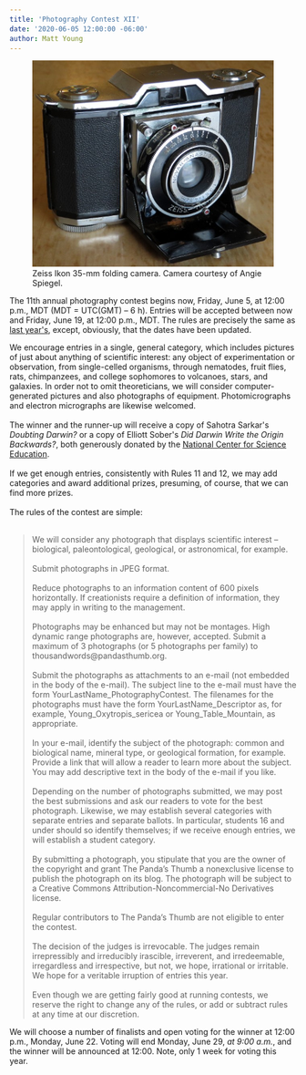 ```yaml
---
title: 'Photography Contest XII'
date: '2020-06-05 12:00:00 -06:00'
author: Matt Young
---
```

<figure>
<img src="/uploads/2020/IMG_3500_Zeiss_Camera_600.jpg" alt="Zeiss Ikon 35-mm folding camera"/>
<figcaption>Zeiss Ikon 35-mm folding camera. Camera courtesy of Angie Spiegel.
</figcaption>
</figure>


The 11th annual photography contest begins now, Friday, June 5, at 12:00 p.m., MDT (MDT = UTC(GMT) – 6 h). Entries will be accepted between now and Friday, June 19, at 12:00 p.m., MDT. The rules are precisely the same as <a href="https://pandasthumb.org/archives/2019/06/photography-contest-xi.html">last year's</a>, except, obviously, that the dates have been updated.

<!--more-->

We encourage entries in a single, general category, which includes pictures of just about anything of scientific interest: any object of experimentation or observation, from single-celled organisms, through nematodes, fruit flies, rats, chimpanzees, and college sophomores to volcanoes, stars, and galaxies. In order not to omit theoreticians, we will consider computer-generated pictures and also photographs of equipment. Photomicrographs and electron micrographs are likewise welcomed.
<br/><br/>
The winner and the runner-up will receive a copy of Sahotra Sarkar's <i>Doubting Darwin?</i> or a copy of Elliott Sober's <i>Did Darwin Write the Origin Backwards?</i>, both generously donated by the <a href="https://ncse.com/">National Center for Science Education</a>.
<br/><br/>
If we get enough entries, consistently with Rules 11 and 12, we may add categories and award additional prizes, presuming, of course, that we can find more prizes.
<br/><br/>
The rules of the contest are simple:
<br/><br/>
<blockquote>We will consider any photograph that displays scientific interest – biological, paleontological, geological, or astronomical, for example.
<br/><br/>
Submit photographs in JPEG format.
<br/><br/>
Reduce photographs to an information content of 600 pixels horizontally. If creationists require a definition of information, they may apply in writing to the management.
<br/><br/>
Photographs may be enhanced but may not be montages. High dynamic range photographs are, however, accepted. Submit a maximum of 3 photographs (or 5 photographs per family) to thousandwords@pandasthumb.org.
<br/><br/>
Submit the photographs as attachments to an e-mail (not embedded in the body of the e-mail). The subject line to the e-mail must have the form YourLastName_PhotographyContest. The filenames for the photographs must have the form YourLastName_Descriptor as, for example, Young_Oxytropis_sericea or Young_Table_Mountain, as appropriate.
<br/><br/>
In your e-mail, identify the subject of the photograph: common and biological name, mineral type, or geological formation, for example. Provide a link that will allow a reader to learn more about the subject. You may add descriptive text in the body of the e-mail if you like.
<br/><br/>
Depending on the number of photographs submitted, we may post the best submissions and ask our readers to vote for the best photograph. Likewise, we may establish several categories with separate entries and separate ballots. In particular, students 16 and under should so identify themselves; if we receive enough entries, we will establish a student category.
<br/><br/>
By submitting a photograph, you stipulate that you are the owner of the copyright and grant The Panda’s Thumb a nonexclusive license to publish the photograph on its blog. The photograph will be subject to a Creative Commons Attribution-Noncommercial-No Derivatives license.
<br/><br/>
Regular contributors to The Panda’s Thumb are not eligible to enter the contest.
<br/><br/>
The decision of the judges is irrevocable. The judges remain irrepressibly and irreducibly irascible, irreverent, and irredeemable, irregardless and irrespective, but not, we hope, irrational or irritable. We hope for a veritable irruption of entries this year.
<br/><br/>
Even though we are getting fairly good at running contests, we reserve the right to change any of the rules, or add or subtract rules at any time at our discretion.
</blockquote>

We will choose a number of finalists and open voting for the winner at 12:00 p.m., Monday, June 22. Voting will end Monday, June 29, <i>at 9:00 a.m.</i>, and the winner will be announced at 12:00. Note, only 1 week for voting this year.
